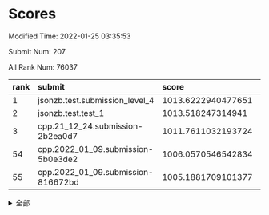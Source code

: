 # Scores

Modified Time: 2022-01-25 03:35:53

Submit Num: 207

All Rank Num: 76037

| rank |               submit               |       score        |       sigma        | pk_num |
| :--- | :--------------------------------- | :----------------- | :----------------- | :----- |
| 1    | jsonzb.test.submission_level_4     | 1013.6222940477651 | 0.8282790542175665 | 1474   |
| 2    | jsonzb.test.test_1                 | 1013.518247314941  | 0.8045313377744926 | 1470   |
| 3    | cpp.21_12_24.submission-2b2ea0d7   | 1011.7611032193724 | 0.7917702277462856 | 1467   |
| 54   | cpp.2022_01_09.submission-5b0e3de2 | 1006.0570546542834 | 0.7448198740593654 | 1466   |
| 55   | cpp.2022_01_09.submission-816672bd | 1005.1881709101377 | 0.7251785153531971 | 1470   |


<details>
<summary>全部</summary>

| rank |                 submit                 |       score        |       sigma        | pk_num |
| :--- | :------------------------------------- | :----------------- | :----------------- | :----- |
| 1    | jsonzb.test.submission_level_4         | 1013.6222940477651 | 0.8282790542175665 | 1474   |
| 2    | jsonzb.test.test_1                     | 1013.518247314941  | 0.8045313377744926 | 1470   |
| 3    | cpp.21_12_24.submission-2b2ea0d7       | 1011.7611032193724 | 0.7917702277462856 | 1467   |
| 4    | gobigger.level_3.submission_level_3_45 | 1011.7231113284619 | 0.7889513975359552 | 1471   |
| 5    | gobigger.level_3.submission_level_3_38 | 1011.6952849395824 | 0.7911595918397671 | 1467   |
| 6    | gobigger.level_3.submission_level_3_1  | 1011.5054349750288 | 0.7985025705538892 | 1473   |
| 7    | gobigger.level_3.submission_level_3_4  | 1011.4459616726    | 0.7917273380682616 | 1462   |
| 8    | gobigger.level_3.submission_level_3_41 | 1011.3428257893928 | 0.7723588780104494 | 1470   |
| 9    | gobigger.level_3.submission_level_3_6  | 1011.2498338708095 | 0.7911597019239086 | 1467   |
| 10   | gobigger.level_3.submission_level_3_36 | 1011.2493823405631 | 0.7866771498237587 | 1470   |
| 11   | gobigger.level_3.submission_level_3_12 | 1010.9239274984393 | 0.7719305550762585 | 1466   |
| 12   | gobigger.level_3.submission_level_3_14 | 1010.8987510638326 | 0.7600236204542098 | 1467   |
| 13   | gobigger.level_3.submission_level_3_29 | 1010.7745855976808 | 0.7677676706633938 | 1467   |
| 14   | gobigger.level_3.submission_level_3_27 | 1010.6298746302517 | 0.7677017604027161 | 1468   |
| 15   | gobigger.level_3.submission_level_3_7  | 1010.4813820508684 | 0.7943907550937951 | 1469   |
| 16   | gobigger.level_3.submission_level_3_44 | 1010.4770871937391 | 0.7637098489502459 | 1475   |
| 17   | gobigger.level_3.submission_level_3_37 | 1010.3985543074913 | 0.7537623110765875 | 1471   |
| 18   | gobigger.level_3.submission_level_3_28 | 1010.3821264848514 | 0.7665279927071041 | 1467   |
| 19   | gobigger.level_3.submission_level_3_5  | 1010.2325930618458 | 0.7589789178551299 | 1469   |
| 20   | gobigger.level_3.submission_level_3_40 | 1010.220749666809  | 0.762683542824816  | 1471   |
| 21   | gobigger.level_3.submission_level_3_47 | 1010.213105907815  | 0.7607702916014023 | 1468   |
| 22   | gobigger.level_3.submission_level_3_8  | 1010.2000434813706 | 0.7521576636510902 | 1469   |
| 23   | gobigger.level_3.submission_level_3_33 | 1010.1901792148388 | 0.7430359459020945 | 1474   |
| 24   | gobigger.level_3.submission_level_3_21 | 1010.1769274662637 | 0.7553058217207854 | 1470   |
| 25   | gobigger.level_3.submission_level_3_34 | 1010.1731391326813 | 0.7633313824995125 | 1461   |
| 26   | gobigger.level_3.submission_level_3_49 | 1010.122195147404  | 0.7692727616085901 | 1475   |
| 27   | gobigger.level_3.submission_level_3_0  | 1010.0252120108298 | 0.7682456966378335 | 1467   |
| 28   | gobigger.level_3.submission_level_3_15 | 1010.0116942065433 | 0.7549136692245192 | 1468   |
| 29   | gobigger.level_3.submission_level_3_2  | 1009.9235249453889 | 0.7700500837628024 | 1465   |
| 30   | gobigger.level_3.submission_level_3_17 | 1009.9112805979513 | 0.746177181588575  | 1469   |
| 31   | gobigger.level_3.submission_level_3_16 | 1009.8870309854825 | 0.7735484570791739 | 1466   |
| 32   | gobigger.level_3.submission_level_3_11 | 1009.8402446316758 | 0.7879462625073018 | 1470   |
| 33   | gobigger.level_3.submission_level_3_46 | 1009.784912015471  | 0.7630670972929826 | 1464   |
| 34   | gobigger.level_3.submission_level_3_19 | 1009.7546809228363 | 0.7480603320874285 | 1475   |
| 35   | gobigger.level_3.submission_level_3_32 | 1009.7354985342567 | 0.7571114427879506 | 1467   |
| 36   | gobigger.level_3.submission_level_3_39 | 1009.7327763511122 | 0.7594623274653397 | 1471   |
| 37   | gobigger.level_3.submission_level_3_43 | 1009.7264220814478 | 0.7632967117709407 | 1469   |
| 38   | gobigger.level_3.submission_level_3_10 | 1009.6547859059318 | 0.7622965205440955 | 1469   |
| 39   | gobigger.level_3.submission_level_3_24 | 1009.6350810189484 | 0.7417447622633666 | 1473   |
| 40   | gobigger.level_3.submission_level_3_22 | 1009.5640147657003 | 0.7455888870330548 | 1470   |
| 41   | gobigger.level_3.submission_level_3_35 | 1009.5397962015712 | 0.7468201353068826 | 1471   |
| 42   | gobigger.level_3.submission_level_3_3  | 1009.4713206689262 | 0.7591130104909235 | 1471   |
| 43   | gobigger.level_3.submission_level_3_13 | 1009.4235052128726 | 0.7528840484007447 | 1473   |
| 44   | gobigger.level_3.submission_level_3_31 | 1009.4209444226751 | 0.7433659388938546 | 1469   |
| 45   | gobigger.level_3.submission_level_3_30 | 1009.4086318562705 | 0.7337919357298729 | 1472   |
| 46   | gobigger.level_3.submission_level_3_23 | 1009.332939795893  | 0.7920651648576699 | 1473   |
| 47   | gobigger.level_3.submission_level_3_26 | 1009.1456317585911 | 0.7407430783526354 | 1466   |
| 48   | gobigger.level_3.submission_level_3_25 | 1009.1032402912628 | 0.7735449172510754 | 1467   |
| 49   | gobigger.level_3.submission_level_3_9  | 1009.0592825720602 | 0.7434136944718482 | 1463   |
| 50   | gobigger.level_3.submission_level_3_48 | 1008.8842082077923 | 0.7611777672741868 | 1472   |
| 51   | gobigger.level_3.submission_level_3_42 | 1008.6487556975172 | 0.7335271982901838 | 1470   |
| 52   | gobigger.level_3.submission_level_3_18 | 1008.5410264633734 | 0.7564975829209584 | 1468   |
| 53   | gobigger.level_3.submission_level_3_20 | 1007.9687904092791 | 0.7441054094173774 | 1470   |
| 54   | cpp.2022_01_09.submission-5b0e3de2     | 1006.0570546542834 | 0.7448198740593654 | 1466   |
| 55   | cpp.2022_01_09.submission-816672bd     | 1005.1881709101377 | 0.7251785153531971 | 1470   |
| 56   | gobigger.level_1.submission_level_1_6  | 1004.8047048758226 | 0.7248716626072839 | 1470   |
| 57   | gobigger.level_1.submission_level_1_41 | 1004.6223139212208 | 0.7271777573466782 | 1474   |
| 58   | gobigger.level_1.submission_level_1_46 | 1004.4414036226389 | 0.7165351357077615 | 1472   |
| 59   | gobigger.level_1.submission_level_1_36 | 1004.416341613783  | 0.7159576289273571 | 1468   |
| 60   | gobigger.level_1.submission_level_1_23 | 1004.3834913807691 | 0.7292291999899138 | 1469   |
| 61   | gobigger.level_1.submission_level_1_35 | 1004.2669256342979 | 0.7126084917533932 | 1470   |
| 62   | gobigger.level_1.submission_level_1_16 | 1004.1461088587399 | 0.7229167160226397 | 1468   |
| 63   | gobigger.level_1.submission_level_1_32 | 1003.8688976314627 | 0.7167518087971174 | 1467   |
| 64   | gobigger.level_1.submission_level_1_43 | 1003.8076086505445 | 0.7173025400987403 | 1467   |
| 65   | gobigger.level_1.submission_level_1_8  | 1003.7884017606386 | 0.7167949385077202 | 1473   |
| 66   | gobigger.level_1.submission_level_1_20 | 1003.7804264252538 | 0.7185640062386291 | 1466   |
| 67   | gobigger.level_1.submission_level_1_26 | 1003.7325322856166 | 0.7062646548283088 | 1467   |
| 68   | gobigger.level_1.submission_level_1_37 | 1003.649855284544  | 0.7235322928195984 | 1473   |
| 69   | gobigger.level_1.submission_level_1_3  | 1003.6354643497948 | 0.7273540685178005 | 1472   |
| 70   | gobigger.level_1.submission_level_1_48 | 1003.6308668576769 | 0.7172889355283192 | 1473   |
| 71   | gobigger.level_1.submission_level_1_34 | 1003.6044470252931 | 0.7137694788266468 | 1465   |
| 72   | gobigger.level_1.submission_level_1_15 | 1003.5916114589014 | 0.7227229280666214 | 1470   |
| 73   | gobigger.level_1.submission_level_1_28 | 1003.5427483305303 | 0.7075107462658673 | 1466   |
| 74   | gobigger.level_1.submission_level_1_40 | 1003.5318484658272 | 0.7198940673786169 | 1465   |
| 75   | gobigger.level_1.submission_level_1_17 | 1003.476582958447  | 0.7289886899061878 | 1466   |
| 76   | gobigger.level_1.submission_level_1_18 | 1003.4395809555384 | 0.7297378746934822 | 1465   |
| 77   | gobigger.level_1.submission_level_1_39 | 1003.4301271345566 | 0.7113893385751968 | 1469   |
| 78   | gobigger.level_1.submission_level_1_42 | 1003.4082045095994 | 0.7207780848028413 | 1469   |
| 79   | gobigger.level_1.submission_level_1_45 | 1003.3716551754044 | 0.7244391847756182 | 1471   |
| 80   | gobigger.level_1.submission_level_1_38 | 1003.3483901718639 | 0.7248291411976946 | 1470   |
| 81   | gobigger.level_1.submission_level_1_22 | 1003.316385425386  | 0.7105982960373932 | 1467   |
| 82   | gobigger.level_1.submission_level_1_29 | 1003.23220694814   | 0.7171299466450705 | 1470   |
| 83   | gobigger.level_1.submission_level_1_12 | 1003.1855027010978 | 0.7108152294351362 | 1468   |
| 84   | gobigger.level_1.submission_level_1_10 | 1003.1642082226438 | 0.7156050500139746 | 1468   |
| 85   | gobigger.level_1.submission_level_1_4  | 1003.0536088448149 | 0.7045133513518649 | 1469   |
| 86   | gobigger.level_1.submission_level_1_5  | 1003.0196239010606 | 0.7205493075087072 | 1470   |
| 87   | gobigger.level_1.submission_level_1_9  | 1002.920061003105  | 0.719461319806875  | 1465   |
| 88   | gobigger.level_1.submission_level_1_13 | 1002.7860094240743 | 0.7197543346560691 | 1469   |
| 89   | gobigger.level_1.submission_level_1_30 | 1002.767981531058  | 0.7083939190961536 | 1469   |
| 90   | gobigger.level_1.submission_level_1_25 | 1002.7559121885383 | 0.7172020939441692 | 1464   |
| 91   | gobigger.level_1.submission_level_1_44 | 1002.7056370312314 | 0.7128768782017892 | 1470   |
| 92   | gobigger.level_1.submission_level_1_49 | 1002.6168071736569 | 0.7097152783185497 | 1469   |
| 93   | gobigger.level_1.submission_level_1_19 | 1002.5755921149961 | 0.7256278737203818 | 1476   |
| 94   | gobigger.level_1.submission_level_1_1  | 1002.5478102404179 | 0.7034562678844095 | 1470   |
| 95   | gobigger.level_1.submission_level_1_7  | 1002.4644184576438 | 0.7182226848574589 | 1466   |
| 96   | gobigger.level_1.submission_level_1_2  | 1002.3612058804869 | 0.7027234054940003 | 1477   |
| 97   | gobigger.level_1.submission_level_1_11 | 1002.2606740690819 | 0.710904896298099  | 1470   |
| 98   | gobigger.level_1.submission_level_1_31 | 1002.2462311238672 | 0.7085537217961818 | 1465   |
| 99   | gobigger.level_1.submission_level_1_47 | 1002.0808438065349 | 0.710699075304285  | 1469   |
| 100  | gobigger.level_1.submission_level_1_33 | 1002.0707042909529 | 0.7226438919659383 | 1464   |
| 101  | gobigger.level_1.submission_level_1_21 | 1001.9504632498572 | 0.713328371965095  | 1467   |
| 102  | gobigger.level_1.submission_level_1_0  | 1001.9142729693652 | 0.7060120859893098 | 1472   |
| 103  | gobigger.level_1.submission_level_1_24 | 1001.767073482868  | 0.7147018555447454 | 1466   |
| 104  | gobigger.level_1.submission_level_1_27 | 1001.6283396122561 | 0.714011256059836  | 1476   |
| 105  | gobigger.level_1.submission_level_1_14 | 1000.9182414077659 | 0.7069933935447611 | 1470   |
| 106  | gobigger.random.submission_random_42   | 997.2450813649554  | 0.7017731912490958 | 1470   |
| 107  | gobigger.random.submission_random_48   | 997.165081417478   | 0.7155345050979721 | 1469   |
| 108  | gobigger.random.submission_random_33   | 996.9542218557514  | 0.702902035696683  | 1469   |
| 109  | gobigger.random.submission_random_6    | 996.7767184490175  | 0.7085475259279612 | 1472   |
| 110  | gobigger.random.submission_random_43   | 996.7412348368542  | 0.7300802873935386 | 1470   |
| 111  | gobigger.random.submission_random_26   | 996.7262765220057  | 0.7118771308748642 | 1474   |
| 112  | gobigger.random.submission_random_28   | 996.659439620051   | 0.7080914803927243 | 1471   |
| 113  | gobigger.random.submission_random_19   | 996.3650674531631  | 0.7237059319327899 | 1472   |
| 114  | gobigger.random.submission_random_20   | 996.3633459387722  | 0.7046708604680681 | 1471   |
| 115  | gobigger.random.submission_random_8    | 996.3027033030306  | 0.7180049964026324 | 1470   |
| 116  | gobigger.random.submission_random_14   | 996.2335966730034  | 0.7003461800055959 | 1474   |
| 117  | gobigger.random.submission_random_36   | 996.1579069418077  | 0.7128476660370042 | 1465   |
| 118  | gobigger.random.submission_random_24   | 996.1415396633001  | 0.703589083321135  | 1462   |
| 119  | gobigger.random.submission_random_45   | 996.1299897245327  | 0.696671501302026  | 1474   |
| 120  | gobigger.random.submission_random_25   | 996.05358517452    | 0.7034288462736321 | 1469   |
| 121  | gobigger.random.submission_random_1    | 996.0525697177125  | 0.7126583253020061 | 1475   |
| 122  | gobigger.random.submission_random_31   | 996.0484826213695  | 0.7132732533305066 | 1463   |
| 123  | gobigger.random.submission_random_32   | 996.0296303841317  | 0.731907937748483  | 1469   |
| 124  | gobigger.random.submission_random_5    | 995.9995740785005  | 0.7016888044405934 | 1466   |
| 125  | gobigger.random.submission_random_16   | 995.9443172967241  | 0.7242023636666435 | 1467   |
| 126  | gobigger.random.submission_random_47   | 995.8444600950355  | 0.7134265615771099 | 1474   |
| 127  | gobigger.random.submission_random_29   | 995.7898687045496  | 0.697728979166541  | 1469   |
| 128  | gobigger.random.submission_random_35   | 995.7493125664419  | 0.7052665042261228 | 1468   |
| 129  | gobigger.random.submission_random_4    | 995.7470347569047  | 0.7174183904028972 | 1470   |
| 130  | gobigger.random.submission_random_3    | 995.7415912525204  | 0.7024013409371993 | 1470   |
| 131  | gobigger.random.submission_random_44   | 995.7083976010772  | 0.6970313997188106 | 1472   |
| 132  | gobigger.random.submission_random_23   | 995.6854184568944  | 0.7104097258533619 | 1471   |
| 133  | gobigger.random.submission_random_27   | 995.6729345066567  | 0.7229712551085301 | 1473   |
| 134  | gobigger.random.submission_random_40   | 995.6687356159484  | 0.699482185172342  | 1471   |
| 135  | gobigger.random.submission_random_46   | 995.5735578749203  | 0.7063317542354394 | 1468   |
| 136  | gobigger.random.submission_random_34   | 995.5641929979814  | 0.7161627674604963 | 1472   |
| 137  | gobigger.random.submission_random_7    | 995.5036529725936  | 0.714683877380052  | 1471   |
| 138  | gobigger.random.submission_random_9    | 995.4735694605806  | 0.7238182357615169 | 1468   |
| 139  | gobigger.random.submission_random_18   | 995.4506957385923  | 0.7103261144899524 | 1469   |
| 140  | gobigger.random.submission_random_17   | 995.4217577294255  | 0.7222426668456221 | 1466   |
| 141  | gobigger.random.submission_random_30   | 995.4146929096568  | 0.7105958597303359 | 1469   |
| 142  | gobigger.random.submission_random_0    | 995.4082571988326  | 0.7211749638994912 | 1471   |
| 143  | gobigger.random.submission_random_13   | 995.3578090186546  | 0.7252589008177203 | 1470   |
| 144  | gobigger.random.submission_random_21   | 995.3089967308955  | 0.7186532890354207 | 1472   |
| 145  | gobigger.random.submission_random_38   | 995.2400835366941  | 0.7283900337426324 | 1468   |
| 146  | gobigger.random.submission_random_39   | 995.1234209617057  | 0.7130616788594886 | 1471   |
| 147  | gobigger.random.submission_random_37   | 995.116014132598   | 0.7136133694210671 | 1468   |
| 148  | gobigger.random.submission_random_41   | 995.0909259367953  | 0.7103759314754892 | 1467   |
| 149  | gobigger.random.submission_random_15   | 995.0496117189069  | 0.7107272330397492 | 1468   |
| 150  | gobigger.random.submission_random_22   | 995.0406840749191  | 0.7142599433461174 | 1463   |
| 151  | gobigger.random.submission_random_12   | 995.0370416483257  | 0.7186928280365623 | 1470   |
| 152  | gobigger.random.submission_random_11   | 994.9476520264028  | 0.7219618387056419 | 1466   |
| 153  | gobigger.random.submission_random_49   | 994.8425580307319  | 0.7053608217302223 | 1468   |
| 154  | gobigger.random.submission_random_10   | 994.3360098337035  | 0.731628596072129  | 1467   |
| 155  | gobigger.random.submission_random_2    | 994.300037034619   | 0.720247819339126  | 1471   |
| 156  | gobigger.level_2.submission_level_2_13 | 994.1222980151229  | 0.7298481046442195 | 1471   |
| 157  | gobigger.level_2.submission_level_2_32 | 993.9081863875957  | 0.7324306084660381 | 1468   |
| 158  | gobigger.level_2.submission_level_2_49 | 993.5351453722092  | 0.7337966207864675 | 1470   |
| 159  | gobigger.level_2.submission_level_2_10 | 993.4748718557955  | 0.7368105390294636 | 1472   |
| 160  | gobigger.level_2.submission_level_2_41 | 993.1920320490489  | 0.7357958223815727 | 1471   |
| 161  | gobigger.level_2.submission_level_2_35 | 993.1199157441645  | 0.7351296709699473 | 1466   |
| 162  | gobigger.level_2.submission_level_2_25 | 992.9842351478226  | 0.7275915577441817 | 1469   |
| 163  | gobigger.level_2.submission_level_2_12 | 992.9708489630265  | 0.7515457853303292 | 1468   |
| 164  | gobigger.level_2.submission_level_2_5  | 992.9564088506123  | 0.7279562732688196 | 1471   |
| 165  | gobigger.level_2.submission_level_2_22 | 992.8839116126675  | 0.7470946273197822 | 1471   |
| 166  | gobigger.level_2.submission_level_2_6  | 992.8752269424923  | 0.7310591189307205 | 1470   |
| 167  | gobigger.level_2.submission_level_2_30 | 992.6338191181602  | 0.7408581888875172 | 1466   |
| 168  | gobigger.level_2.submission_level_2_36 | 992.6323384696668  | 0.7452225752057648 | 1469   |
| 169  | gobigger.level_2.submission_level_2_42 | 992.6053280080516  | 0.7500931780842579 | 1470   |
| 170  | gobigger.level_2.submission_level_2_46 | 992.5662059261415  | 0.7531219626805903 | 1469   |
| 171  | gobigger.level_2.submission_level_2_43 | 992.5643717212504  | 0.7478247605018916 | 1471   |
| 172  | gobigger.level_2.submission_level_2_34 | 992.5167327426203  | 0.7417951799194372 | 1470   |
| 173  | gobigger.level_2.submission_level_2_44 | 992.398338703815   | 0.7451358096097191 | 1469   |
| 174  | gobigger.level_2.submission_level_2_20 | 992.3957108379215  | 0.7477586092529895 | 1475   |
| 175  | gobigger.level_2.submission_level_2_19 | 992.3862397434672  | 0.741991277903509  | 1471   |
| 176  | gobigger.level_2.submission_level_2_40 | 992.3375411184807  | 0.7335555501711614 | 1469   |
| 177  | gobigger.level_2.submission_level_2_39 | 992.2988869104029  | 0.7417789790960656 | 1471   |
| 178  | gobigger.level_2.submission_level_2_8  | 992.2890157608944  | 0.7440386575775467 | 1466   |
| 179  | gobigger.level_2.submission_level_2_15 | 992.2709030216937  | 0.749994635443455  | 1466   |
| 180  | gobigger.level_2.submission_level_2_21 | 992.2459702799771  | 0.7286667239667206 | 1468   |
| 181  | gobigger.level_2.submission_level_2_47 | 992.2115743314577  | 0.752816651014029  | 1464   |
| 182  | gobigger.level_2.submission_level_2_37 | 992.1589882483189  | 0.7487926563171865 | 1472   |
| 183  | gobigger.level_2.submission_level_2_2  | 992.0250714516558  | 0.7324930836985344 | 1469   |
| 184  | gobigger.level_2.submission_level_2_33 | 991.959686738623   | 0.7624832264734503 | 1470   |
| 185  | gobigger.level_2.submission_level_2_9  | 991.9455836017253  | 0.7472270843016409 | 1468   |
| 186  | gobigger.level_2.submission_level_2_4  | 991.9041684170917  | 0.7605168671042682 | 1471   |
| 187  | gobigger.level_2.submission_level_2_3  | 991.7814481821747  | 0.7495713155703422 | 1469   |
| 188  | gobigger.level_2.submission_level_2_17 | 991.754577695496   | 0.7410329140591639 | 1471   |
| 189  | gobigger.level_2.submission_level_2_1  | 991.6869779570384  | 0.7467403702105477 | 1467   |
| 190  | gobigger.level_2.submission_level_2_31 | 991.6750333509204  | 0.7486834011792964 | 1473   |
| 191  | gobigger.level_2.submission_level_2_45 | 991.6269525484613  | 0.7402345188698657 | 1476   |
| 192  | gobigger.level_2.submission_level_2_0  | 991.6103171014421  | 0.7485160634351306 | 1464   |
| 193  | gobigger.level_2.submission_level_2_24 | 991.5818691364672  | 0.755243937813147  | 1470   |
| 194  | gobigger.level_2.submission_level_2_48 | 991.5585464665919  | 0.7413952231558282 | 1472   |
| 195  | gobigger.level_2.submission_level_2_29 | 991.5266299266021  | 0.7603242278057595 | 1470   |
| 196  | gobigger.level_2.submission_level_2_26 | 991.2635040283017  | 0.735452718097179  | 1469   |
| 197  | gobigger.level_2.submission_level_2_28 | 991.2167751645247  | 0.7624980491779654 | 1470   |
| 198  | gobigger.level_2.submission_level_2_23 | 991.0967588962478  | 0.7631485457048376 | 1475   |
| 199  | gobigger.level_2.submission_level_2_38 | 991.0337977459735  | 0.7570096372199253 | 1470   |
| 200  | gobigger.level_2.submission_level_2_27 | 990.948460220049   | 0.7585347136113433 | 1465   |
| 201  | gobigger.level_2.submission_level_2_7  | 990.6078383296933  | 0.7434596280852215 | 1470   |
| 202  | gobigger.level_2.submission_level_2_11 | 990.3813072910505  | 0.7463294073926354 | 1470   |
| 203  | gobigger.level_2.submission_level_2_14 | 990.2834742783403  | 0.7617534115001234 | 1474   |
| 204  | gobigger.level_2.submission_level_2_18 | 990.2701579716744  | 0.7783103991842589 | 1467   |
| 205  | gobigger.level_2.submission_level_2_16 | 989.2248631707841  | 0.8042684959333326 | 1472   |
| 206  | gobigger.none.submission_none_0        | 978.075891622539   | 1.3969038008816232 | 1469   |
| 207  | gobigger.none.submission_none_1        | 976.1573182997307  | 1.3982261003628254 | 1471   |

</details>